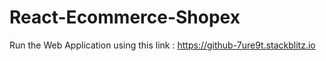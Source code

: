 # React-Ecommerce-Shopex
Run the Web Application using this link : 
https://github-7ure9t.stackblitz.io
